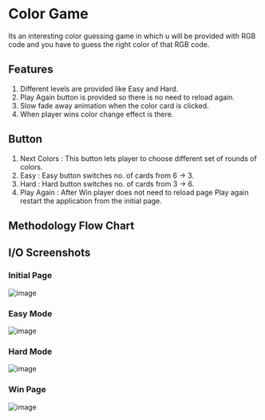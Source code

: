 # Color Game

Its an interesting color guessing game in which u will be provided with RGB code and you have to guess the right color of that RGB code.

## Features
1. Different levels are provided like Easy and Hard.
2. Play Again button is provided so there is no need to reload again.
3. Slow fade away animation when the color card is clicked.
4. When player wins color change effect is there.

## Button
1. Next Colors : This button lets player to choose different set of rounds of colors.
2. Easy : Easy button switches no. of cards from 6 -> 3.
3. Hard : Hard button switches no. of cards from 3 -> 6.
4. Play Again : After Win player does not need to reload page Play again restart the application from the initial page.
## Methodology Flow Chart

## I/O Screenshots
### Initial Page
![image](https://user-images.githubusercontent.com/68697068/142774727-6e19c7b2-5b5b-4aea-8bf5-dd09a3a3e61e.png)
### Easy Mode
![image](https://user-images.githubusercontent.com/68697068/142774756-290bd3bb-1c00-4ef2-896b-5f7bf4be3eee.png)
### Hard Mode
![image](https://user-images.githubusercontent.com/68697068/142774749-ed256da4-3fae-40e3-a6f2-66f997ae3934.png)
### Win Page
![image](https://user-images.githubusercontent.com/68697068/142774778-26e0eee8-9417-4cba-bf6d-cc060d9bba12.png)
